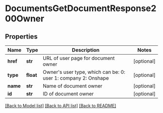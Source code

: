 # DocumentsGetDocumentResponse200Owner

## Properties
Name | Type | Description | Notes
------------ | ------------- | ------------- | -------------
**href** | **str** | URL of user page for document owner | [optional] 
**type** | **float** | Owner&#39;s user type, which can be: 0: user 1: company 2: Onshape | [optional] 
**name** | **str** | Name of document owner | [optional] 
**id** | **str** | ID of document owner | [optional] 

[[Back to Model list]](../README.md#documentation-for-models) [[Back to API list]](../README.md#documentation-for-api-endpoints) [[Back to README]](../README.md)


